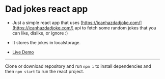 # Dad jokes react app

- Just a simple react app that uses [https://icanhazdadjoke.com/](https://icanhazdadjoke.com/) api to fetch some random jokes that you can like, dislike, or ignore :)
- It stores the jokes in localstorage.

- [Live Demo](https://gcmdezign.com/react/dad-jokes/)

***

Clone or download repository and run `npm i` to install dependencies and then `npm start` to run the react project.